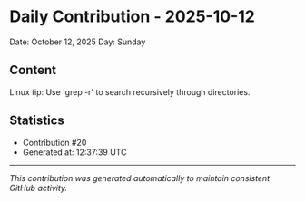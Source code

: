 # Daily Contribution - 2025-10-12

Date: October 12, 2025
Day: Sunday

## Content

Linux tip: Use 'grep -r' to search recursively through directories.

## Statistics

- Contribution #20
- Generated at: 12:37:39 UTC

---
*This contribution was generated automatically to maintain consistent GitHub activity.*
